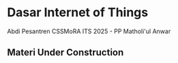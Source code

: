 # Dasar Internet of Things

Abdi Pesantren CSSMoRA ITS 2025 - PP Matholi'ul Anwar

## Materi Under Construction
